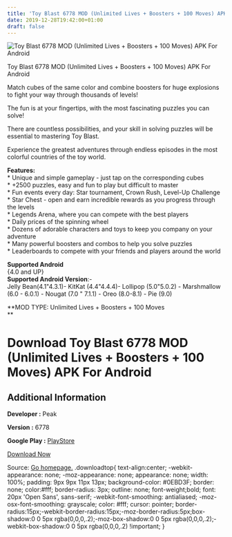 ```yaml
---
title: 'Toy Blast 6778 MOD (Unlimited Lives + Boosters + 100 Moves) APK For Android'
date: 2019-12-28T19:42:00+01:00
draft: false
---
```


![Toy Blast 6778 MOD (Unlimited Lives + Boosters + 100 Moves) APK For Android](https://i2.wp.com/apkhome.net/wp-content/uploads/2019/12/Toy-Blast-6778-MOD-Unlimited-Lives-Boosters-100-Moves.png "Toy Blast 6778 MOD (Unlimited Lives + Boosters + 100 Moves) APK For Android")

  

Toy Blast 6778 MOD (Unlimited Lives + Boosters + 100 Moves) APK For Android

Match cubes of the same color and combine boosters for huge explosions to fight your way through thousands of levels!

The fun is at your fingertips, with the most fascinating puzzles you can solve!

There are countless possibilities, and your skill in solving puzzles will be essential to mastering Toy Blast.

Experience the greatest adventures through endless episodes in the most colorful countries of the toy world.

**Features:**  
\* Unique and simple gameplay - just tap on the corresponding cubes  
\* +2500 puzzles, easy and fun to play but difficult to master  
\* Fun events every day: Star tournament, Crown Rush, Level-Up Challenge  
\* Star Chest - open and earn incredible rewards as you progress through the levels  
\* Legends Arena, where you can compete with the best players  
\* Daily prices of the spinning wheel  
\* Dozens of adorable characters and toys to keep you company on your adventure  
\* Many powerful boosters and combos to help you solve puzzles  
\* Leaderboards to compete with your friends and players around the world

**Supported Android**  
{4.0 and UP}  
**Supported Android Version**:-  
Jelly Bean(4.1"4.3.1)- KitKat (4.4"4.4.4)- Lollipop (5.0"5.0.2) - Marshmallow (6.0 - 6.0.1) - Nougat (7.0 " 7.1.1) - Oreo (8.0-8.1) - Pie (9.0)

**MOD TYPE: Unlimited Lives + Boosters + 100 Moves  
**

Download Toy Blast 6778 MOD (Unlimited Lives + Boosters + 100 Moves) APK For Android
====================================================================================

Additional Information
----------------------

**Developer :** Peak

**Version :** 6778

**Google Play :** [PlayStore](https://play.google.com/store/apps/details?id=net.peakgames.amy)

  

[Download Now](https://store4app.co/post/toy-blast-6778-mod-unlimited-lives-boosters-100-moves-apk-for-android_1577557503)

  
Source: [Go homepage.](https://store4app.co/post/toy-blast-6778-mod-unlimited-lives-boosters-100-moves-apk-for-android_1577557503) .downloadtop{ text-align:center; -webkit-appearance: none; -moz-appearance: none; appearance: none; width: 100%; padding: 9px 9px 11px 13px; background-color: #0EBD3F; border: none; color:#fff; border-radius: 3px; outline: none; font-weight;bold; font: 20px 'Open Sans', sans-serif; -webkit-font-smoothing: antialiased; -moz-osx-font-smoothing: grayscale; color: #fff; cursor: pointer; border-radius:15px;-webkit-border-radius:15px;-moz-border-radius:5px;box-shadow:0 0 5px rgba(0,0,0,.2);-moz-box-shadow:0 0 5px rgba(0,0,0,.2);-webkit-box-shadow:0 0 5px rgba(0,0,0,.2) !important; }